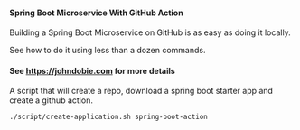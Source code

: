 #### Spring Boot Microservice With GitHub Action 

Building a Spring Boot Microservice on GitHub is as easy as doing it locally.

See how to do it using less than a dozen commands.

#### See https://johndobie.com for more details

A script that will create a repo,  download a spring boot starter app and create a github action.
```
./script/create-application.sh spring-boot-action
```